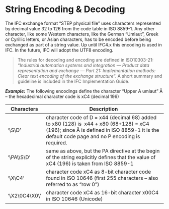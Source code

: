 String Encoding & Decoding
==========================

The IFC exchange format “STEP physical file” uses characters represented by decimal value 32 to 126 from the code table in ISO 8859-1. Any other character, like some Western characters, like the German “Umlaut”, Greek or Cyrillic letters, or Asian characters, has to be encoded before being exchanged as part of a string value. Up until IFC4.x this encoding is used in IFC. In the future, IFC will adopt the UTF8 encoding. 

> The rules for decoding and encoding are defined in ISO10303-21: “_Industrial automation systems and integration — Product data representation and exchange — Part 21: Implementation methods: Clear text encoding of the exchange structure_“. A short summary and guideline is included in the IFC Implementation Guide.

**_Example:_** The following encodings define the character “Upper A umlaut” Ä – the hexadecimal character code is xC4 (decimal 196)

| Characters | Description |
| --- | --- |
| ‘\\S\\D’ | character code of D = x44 (decimal 68) added to x80 (128) is  x44 + x80 (68+128) = xC4 (196); since Ä is defined in ISO 8859-1 it is the default code page and no P encoding is required. |
| ‘\\PA\\\\S\\D’ | same as above, but the PA directive at the begin of the string explicitly defines that the value of xC4 (196) is taken from ISO 8859-1 |
| ‘\\X\\C4’ | character code xC4 as 8-bit character code found in ISO 10646 (first 255 characters – also referred to as “row 0”) |
| ‘\\X2\\0C4\\X0\\’ | character code xC4 as 16-bit character x00C4 in ISO 10646 (Unicode) |
